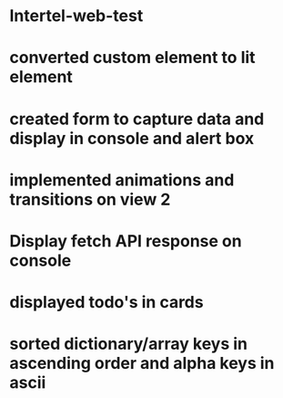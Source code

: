 # Intertel-web-test
# converted custom element to lit element
# created form to capture data and display in console and alert box
# implemented animations and transitions on view 2
# Display fetch API response on console
# displayed todo's in cards
# sorted dictionary/array keys in ascending order and alpha keys in ascii 
